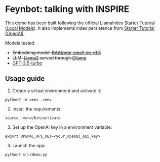 # Feynbot: talking with INSPIRE
This demo has been built following the official LlamaIndex [Starter Tutorial (Local Models)](https://docs.llamaindex.ai/en/stable/getting_started/starter_example_local/). It also implements index persistence from [Starter Tutorial (OpenAI)](https://docs.llamaindex.ai/en/stable/getting_started/starter_example/).

Models tested:

* ~~Embedding model: [BAAI/bge-small-en-v1.5](https://huggingface.co/BAAI/bge-small-en-v1.5)~~
* ~~LLM: [Llama2](https://ollama.com/library/llama2) served through [Ollama](https://github.com/ollama/ollama)~~
* [GPT-3.5-turbo](https://platform.openai.com/docs/models/gpt-3-5-turbo)

## Usage guide

1. Create a virtual environment and activate it:

`python3 -m venv .venv`

2. Install the requirements:

`source .venv/bin/activate`

3. Set up the OpenAI key in a environment variable:

`export OPENAI_API_KEY=<your_openai_api_key>`

3. Launch the app:

`python3 src/demo.py`
